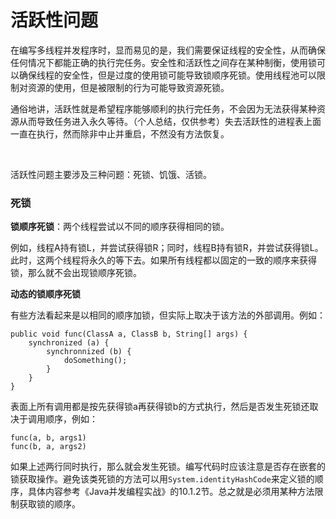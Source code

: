 # 活跃性问题

在编写多线程并发程序时，显而易见的是，我们需要保证线程的安全性，从而确保任何情况下都能正确的执行完任务。安全性和活跃性之间存在某种制衡，使用锁可以确保线程的安全性，但是过度的使用锁可能导致锁顺序死锁。使用线程池可以限制对资源的使用，但是被限制的行为可能导致资源死锁。

通俗地讲，活跃性就是希望程序能够顺利的执行完任务，不会因为无法获得某种资源从而导致任务进入永久等待。（个人总结，仅供参考）失去活跃性的进程表上面一直在执行，然而除非中止并重启，不然没有方法恢复。

<br>

活跃性问题主要涉及三种问题：死锁、饥饿、活锁。

### 死锁

**锁顺序死锁**：两个线程尝试以不同的顺序获得相同的锁。

例如，线程A持有锁L，并尝试获得锁R；同时，线程B持有锁R，并尝试获得锁L。此时，这两个线程将永久的等下去。如果所有线程都以固定的一致的顺序来获得锁，那么就不会出现锁顺序死锁。

**动态的锁顺序死锁**

有些方法看起来是以相同的顺序加锁，但实际上取决于该方法的外部调用。例如：

```
public void func(ClassA a, ClassB b, String[] args) {
	synchronized (a) {
		synchronnized (b) {
			doSomething();
		}
	}
}
```

表面上所有调用都是按先获得锁a再获得锁b的方式执行，然后是否发生死锁还取决于调用顺序，例如：

```
func(a, b, args1)
func(b, a, args2)
```

如果上述两行同时执行，那么就会发生死锁。编写代码时应该注意是否存在嵌套的锁获取操作。避免该类死锁的方法可以用`System.identityHashCode`来定义锁的顺序，具体内容参考《Java并发编程实战》的10.1.2节。总之就是必须用某种方法限制获取锁的顺序。
